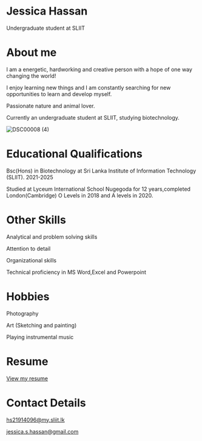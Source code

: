 # **Jessica Hassan**

Undergraduate student at SLIIT

# **About me**

I am a energetic, hardworking and creative person with a hope of one way changing the world!

I enjoy learning new things and I am constantly searching for new opportunities to learn and develop myself.

Passionate nature and animal lover.

Currently an undergraduate student at SLIIT, studying biotechnology.

![DSC00008 (4)](https://user-images.githubusercontent.com/90723534/135535512-f908141c-61e3-4589-afbf-2860f3524265.jpg)

# **Educational Qualifications**

Bsc(Hons) in Biotechnology at Sri Lanka Institute of Information Technology (SLIIT). 2021-2025

Studied at Lyceum International School Nugegoda for 12 years,completed London(Cambridge) O Levels in 2018 and A levels in 2020. 

# **Other Skills**

Analytical and problem solving skills

Attention to detail

Organizational skills

Technical proficiency in MS Word,Excel and Powerpoint

# **Hobbies**

Photography

Art (Sketching and painting)

Playing instrumental music 

# **Resume**

[View my resume](https://mysliit-my.sharepoint.com/personal/hs21914096_my_sliit_lk/_layouts/15/onedrive.aspx?id=%2Fpersonal%2Fhs21914096%5Fmy%5Fsliit%5Flk%2FDocuments%2FSLIIT%2FSemester%201%2FIntro%20to%20IT%2FMS%20word%20assignment%201%2FResume%204%20%2Epdf&parent=%2Fpersonal%2Fhs21914096%5Fmy%5Fsliit%5Flk%2FDocuments%2FSLIIT%2FSemester%201%2FIntro%20to%20IT%2FMS%20word%20assignment%201)

# **Contact Details**

hs21914096@my.sliit.lk

jessica.s.hassan@gmail.com
